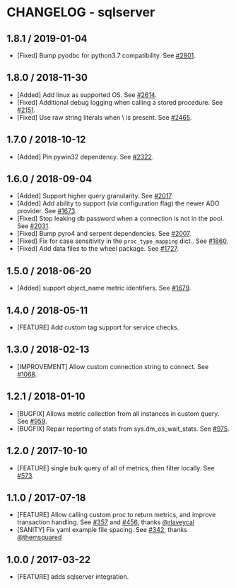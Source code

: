 # CHANGELOG - sqlserver

## 1.8.1 / 2019-01-04

* [Fixed] Bump pyodbc for python3.7 compatibility. See [#2801](https://github.com/DataDog/integrations-core/pull/2801).

## 1.8.0 / 2018-11-30

* [Added] Add linux as supported OS. See [#2614](https://github.com/DataDog/integrations-core/pull/2614).
* [Fixed] Additional debug logging when calling a stored procedure. See [#2151](https://github.com/DataDog/integrations-core/pull/2151).
* [Fixed] Use raw string literals when \ is present. See [#2465](https://github.com/DataDog/integrations-core/pull/2465).

## 1.7.0 / 2018-10-12

* [Added] Pin pywin32 dependency. See [#2322](https://github.com/DataDog/integrations-core/pull/2322).

## 1.6.0 / 2018-09-04

* [Added] Support higher query granularity. See [#2017](https://github.com/DataDog/integrations-core/pull/2017).
* [Added] Add ability to support (via configuration flag) the newer ADO provider. See [#1673](https://github.com/DataDog/integrations-core/pull/1673).
* [Fixed] Stop leaking db password when a connection is not in the pool. See [#2031](https://github.com/DataDog/integrations-core/pull/2031).
* [Fixed] Bump pyro4 and serpent dependencies. See [#2007](https://github.com/DataDog/integrations-core/pull/2007).
* [Fixed] Fix for case sensitivity in the `proc_type_mapping` dict.. See [#1860](https://github.com/DataDog/integrations-core/pull/1860).
* [Fixed] Add data files to the wheel package. See [#1727](https://github.com/DataDog/integrations-core/pull/1727).

## 1.5.0 / 2018-06-20

* [Added] support object_name metric identifiers. See [#1679](https://github.com/DataDog/integrations-core/pull/1679).

## 1.4.0 / 2018-05-11

* [FEATURE] Add custom tag support for service checks.

## 1.3.0 / 2018-02-13

* [IMPROVEMENT] Allow custom connection string to connect. See [#1068][].

## 1.2.1 / 2018-01-10

* [BUGFIX] Allows metric collection from all instances in custom query. See [#959][].
* [BUGFIX] Repair reporting of stats from sys.dm_os_wait_stats. See [#975][].

## 1.2.0 / 2017-10-10

* [FEATURE] single bulk query of all of metrics, then filter locally. See [#573][].

## 1.1.0 / 2017-07-18

* [FEATURE] Allow calling custom proc to return metrics, and improve transaction handling. See [#357][] and [#456][], thanks [@rlaveycal][]
* [SANITY] Fix yaml example file spacing. See [#342][], thanks [@themsquared][]

## 1.0.0 / 2017-03-22

* [FEATURE] adds sqlserver integration.

<!--- The following link definition list is generated by PimpMyChangelog --->
[#342]: https://github.com/DataDog/integrations-core/issues/342
[#357]: https://github.com/DataDog/integrations-core/issues/357
[#456]: https://github.com/DataDog/integrations-core/issues/456
[#573]: https://github.com/DataDog/integrations-core/issues/573
[#959]: https://github.com/DataDog/integrations-core/issues/959
[#975]: https://github.com/DataDog/integrations-core/pull/975
[#1068]: https://github.com/DataDog/integrations-core/pull/1065
[@rlaveycal]: https://github.com/rlaveycal
[@themsquared]: https://github.com/themsquared

